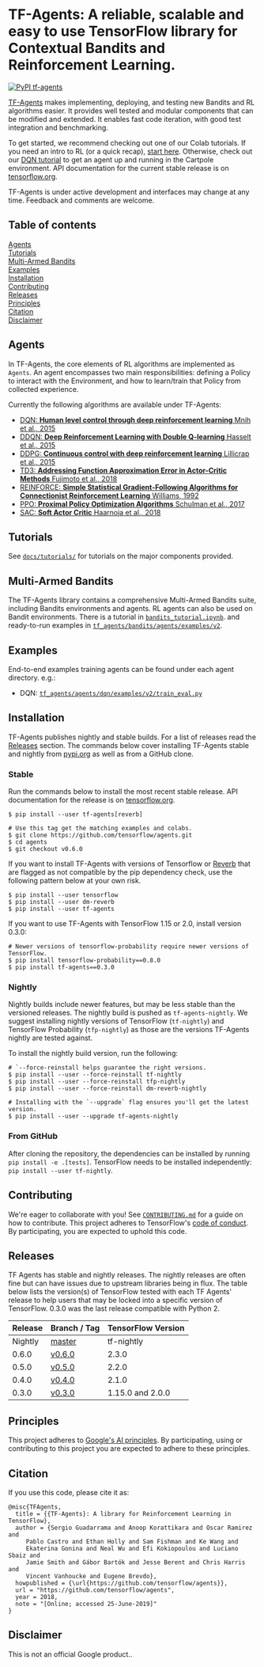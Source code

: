 # TF-Agents: A reliable, scalable and easy to use TensorFlow library for Contextual Bandits and Reinforcement Learning.

[![PyPI tf-agents](https://badge.fury.io/py/tf-agents.svg)](https://badge.fury.io/py/tf-agents)

[TF-Agents](https://github.com/tensorflow/agents) makes implementing, deploying,
and testing new Bandits and RL algorithms easier. It provides well tested and
modular components that can be modified and extended. It enables fast code
iteration, with good test integration and benchmarking.

To get started, we recommend checking out one of our Colab tutorials. If you
need an intro to RL (or a quick recap),
[start here](docs/tutorials/0_intro_rl.ipynb). Otherwise, check out our
[DQN tutorial](docs/tutorials/1_dqn_tutorial.ipynb) to get an agent up and
running in the Cartpole environment. API documentation for the current stable
release is on
[tensorflow.org](https://www.tensorflow.org/agents/api_docs/python/tf_agents).

TF-Agents is under active development and interfaces may change at any time.
Feedback and comments are welcome.

## Table of contents

<a href='#Agents'>Agents</a><br>
<a href='#Tutorials'>Tutorials</a><br>
<a href='#Multi-Armed Bandits'>Multi-Armed Bandits</a><br>
<a href='#Examples'>Examples</a><br>
<a href='#Installation'>Installation</a><br>
<a href='#Contributing'>Contributing</a><br>
<a href='#Releases'>Releases</a><br>
<a href='#Principles'>Principles</a><br>
<a href='#Citation'>Citation</a><br>
<a href='#Disclaimer'>Disclaimer</a><br>

<a id='Agents'></a>

## Agents

In TF-Agents, the core elements of RL algorithms are implemented as `Agents`. An
agent encompasses two main responsibilities: defining a Policy to interact with
the Environment, and how to learn/train that Policy from collected experience.

Currently the following algorithms are available under TF-Agents:

*   [DQN: __Human level control through deep reinforcement learning__ Mnih et
    al., 2015](https://deepmind.com/research/dqn/)
*   [DDQN: __Deep Reinforcement Learning with Double Q-learning__ Hasselt et
    al., 2015](https://arxiv.org/abs/1509.06461)
*   [DDPG: __Continuous control with deep reinforcement learning__ Lillicrap et
    al., 2015](https://arxiv.org/abs/1509.02971)
*   [TD3: __Addressing Function Approximation Error in Actor-Critic Methods__
    Fujimoto et al., 2018](https://arxiv.org/abs/1802.09477)
*   [REINFORCE: __Simple Statistical Gradient-Following Algorithms for
    Connectionist Reinforcement Learning__ Williams,
    1992](https://www-anw.cs.umass.edu/~barto/courses/cs687/williams92simple.pdf)
*   [PPO: __Proximal Policy Optimization Algorithms__ Schulman et al., 2017](https://arxiv.org/abs/1707.06347)
*   [SAC: __Soft Actor Critic__ Haarnoja et al., 2018](https://arxiv.org/abs/1812.05905)

<a id='Tutorials'></a>

## Tutorials

See [`docs/tutorials/`](docs/tutorials) for tutorials on the major components
provided.

<a id='Multi-Armed Bandits'></a>

## Multi-Armed Bandits

The TF-Agents library contains a comprehensive Multi-Armed Bandits suite,
including Bandits environments and agents. RL agents can also be used on Bandit
environments. There is a tutorial in
[`bandits_tutorial.ipynb`](https://github.com/tensorflow/agents/tree/master/docs/tutorials/bandits_tutorial.ipynb).
and ready-to-run examples in
[`tf_agents/bandits/agents/examples/v2`](https://github.com/tensorflow/agents/tree/master/tf_agents/bandits/agents/examples/v2).

<a id='Examples'></a>

## Examples

End-to-end examples training agents can be found under each agent directory.
e.g.:

*   DQN:
    [`tf_agents/agents/dqn/examples/v2/train_eval.py`](https://github.com/tensorflow/agents/tree/master/tf_agents/agents/dqn/examples/v2/train_eval.py)

<a id='Installation'></a>

## Installation

TF-Agents publishes nightly and stable builds. For a list of releases read the
<a href='#Releases'>Releases</a> section. The commands below cover installing
TF-Agents stable and nightly from [pypi.org](https://pypi.org) as well as from a
GitHub clone.

### Stable

Run the commands below to install the most recent stable release. API
documentation for the release is on
[tensorflow.org](https://www.tensorflow.org/agents/api_docs/python/tf_agents).

```shell
$ pip install --user tf-agents[reverb]

# Use this tag get the matching examples and colabs.
$ git clone https://github.com/tensorflow/agents.git
$ cd agents
$ git checkout v0.6.0
```

If you want to install TF-Agents with versions of Tensorflow or
[Reverb](https://github.com/deepmind/reverb) that are flagged as not compatible
by the pip dependency check, use the following pattern below at your own risk.

```shell
$ pip install --user tensorflow
$ pip install --user dm-reverb
$ pip install --user tf-agents
```

If you want to use TF-Agents with TensorFlow 1.15 or 2.0, install version 0.3.0:

```shell
# Newer versions of tensorflow-probability require newer versions of TensorFlow.
$ pip install tensorflow-probability==0.8.0
$ pip install tf-agents==0.3.0
```

### Nightly

Nightly builds include newer features, but may be less stable than the versioned
releases. The nightly build is pushed as `tf-agents-nightly`. We suggest
installing nightly versions of TensorFlow (`tf-nightly`) and TensorFlow
Probability (`tfp-nightly`) as those are the versions TF-Agents nightly are
tested against.

To install the nightly build version, run the following:

```shell
# `--force-reinstall helps guarantee the right versions.
$ pip install --user --force-reinstall tf-nightly
$ pip install --user --force-reinstall tfp-nightly
$ pip install --user --force-reinstall dm-reverb-nightly

# Installing with the `--upgrade` flag ensures you'll get the latest version.
$ pip install --user --upgrade tf-agents-nightly
```

### From GitHub

After cloning the repository, the dependencies can be installed by running `pip
install -e .[tests]`. TensorFlow needs to be installed independently: `pip
install --user tf-nightly`.

<a id='Contributing'></a>

## Contributing

We're eager to collaborate with you! See [`CONTRIBUTING.md`](CONTRIBUTING.md)
for a guide on how to contribute. This project adheres to TensorFlow's
[code of conduct](CODE_OF_CONDUCT.md). By participating, you are expected to
uphold this code.

<a id='Releases'></a>

## Releases

TF Agents has stable and nightly releases. The nightly releases are often fine
but can have issues due to upstream libraries being in flux. The table below
lists the version(s) of TensorFlow tested with each TF Agents' release to help
users that may be locked into a specific version of TensorFlow. 0.3.0 was the
last release compatible with Python 2.

Release | Branch / Tag                                               | TensorFlow Version
------- | ---------------------------------------------------------- | ------------------
Nightly | [master](https://github.com/tensorflow/agents)             | tf-nightly
0.6.0   | [v0.6.0](https://github.com/tensorflow/agents/tree/v0.6.0) | 2.3.0
0.5.0   | [v0.5.0](https://github.com/tensorflow/agents/tree/v0.5.0) | 2.2.0
0.4.0   | [v0.4.0](https://github.com/tensorflow/agents/tree/v0.4.0) | 2.1.0
0.3.0   | [v0.3.0](https://github.com/tensorflow/agents/tree/v0.3.0) | 1.15.0 and 2.0.0

<a id='Principles'></a>

## Principles

This project adheres to [Google's AI principles](PRINCIPLES.md). By
participating, using or contributing to this project you are expected to adhere
to these principles.

<a id='Citation'></a>

## Citation

If you use this code, please cite it as:

```
@misc{TFAgents,
  title = {{TF-Agents}: A library for Reinforcement Learning in TensorFlow},
  author = {Sergio Guadarrama and Anoop Korattikara and Oscar Ramirez and
     Pablo Castro and Ethan Holly and Sam Fishman and Ke Wang and
     Ekaterina Gonina and Neal Wu and Efi Kokiopoulou and Luciano Sbaiz and
     Jamie Smith and Gábor Bartók and Jesse Berent and Chris Harris and
     Vincent Vanhoucke and Eugene Brevdo},
  howpublished = {\url{https://github.com/tensorflow/agents}},
  url = "https://github.com/tensorflow/agents",
  year = 2018,
  note = "[Online; accessed 25-June-2019]"
}
```

<a id='Disclaimer'></a>

## Disclaimer

This is not an official Google product..
